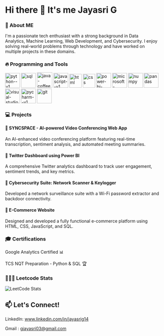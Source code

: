 # Hi there 👋 It's me Jayasri G

### 🔭 About ME 
I'm a passionate tech enthusiast with a strong background in Data Analytics, Machine Learning, Web Development, and Cybersecurity. I enjoy solving real-world problems through technology and have worked on multiple projects in these domains.


### 🔥 Programming and Tools

<img width="48" height="48" src="https://img.icons8.com/color/48/python--v1.png" alt="python--v1"/> <img width="48" height="48" src="https://img.icons8.com/fluency/48/sql.png" alt="sql"/> <img width="50" height="50" src="https://img.icons8.com/ios/50/java-coffee-cup-logo--v1.png" alt="java-coffee-cup-logo--v1"/> <img width="48" height="48" src="https://img.icons8.com/color/48/javascript--v1.png" alt="javascript--v1"/>
<img width="40" height="45" src="https://img.icons8.com/office/40/html.png" alt="html"/> <img width="40" height="45" src="https://img.icons8.com/officel/80/css.png" alt="css"/> <img width="48" height="48" src="https://img.icons8.com/color/48/power-bi-2021.png" alt="power-bi-2021"/> <img width="48" height="48" src="https://img.icons8.com/color/48/microsoft-excel-2019--v1.png" alt="microsoft-excel-2019--v1"/> <img width="48" height="48" src="https://img.icons8.com/color/48/numpy.png" alt="numpy"/> <img width="48" height="48" src="https://img.icons8.com/color/48/pandas.png" alt="pandas"/> <img width="48" height="48" src="https://img.icons8.com/color/48/visual-studio-code-2019.png" alt="visual-studio-code-2019"/>
<img width="48" height="48" src="https://img.icons8.com/color/48/pycharm--v1.png" alt="pycharm--v1"/> <img width="48" height="48" src="https://img.icons8.com/color/48/git.png" alt="git"/>

### 💻 Projects

#### 🔹 SYNCSPACE - AI-powered Video Conferencing Web App

An AI-enhanced video conferencing platform featuring real-time transcription, sentiment analysis, and automated meeting summaries.

#### 🔹 Twitter Dashboard using Power BI

A comprehensive Twitter analytics dashboard to track user engagement, sentiment trends, and key metrics.

#### 🔹 Cybersecurity Suite: Network Scanner & Keylogger

Developed a network surveillance suite with a Wi-Fi password extractor and backdoor connectivity.

#### 🔹 E-Commerce Website

Designed and developed a fully functional e-commerce platform using HTML, CSS, JavaScript, and SQL.



### 🎓 Certifications

Google Analytics Certified 📊

TCS NQT Preparation - Python & SQL 🏆


### 👨‍💻🔢 Leetcode Stats

![LeetCode Stats](https://leetcard.jacoblin.cool/Jayasri_G?theme=dark&font=Marcellus&ext=contest)

## 📫 Let's Connect!

LinkedIn: www.linkedin.com/in/jayasrig14

Gmail : gjayasri03@gmail.com
